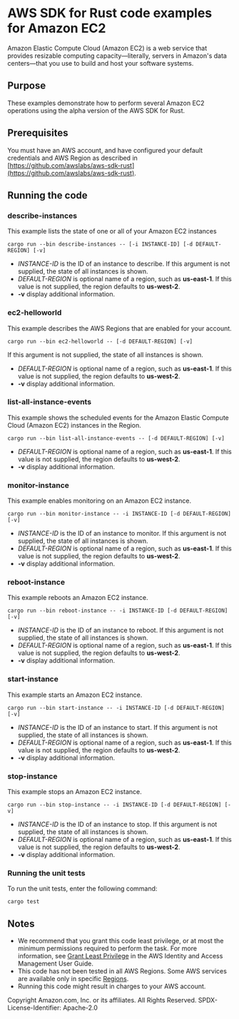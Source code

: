 # AWS SDK for Rust code examples for Amazon EC2

Amazon Elastic Compute Cloud (Amazon EC2) is a web service that provides resizable computing capacity—literally, servers in Amazon's data centers—that you use to build and host your software systems.

## Purpose

These examples demonstrate how to perform several Amazon EC2 operations using the alpha version of the AWS SDK for Rust.

## Prerequisites

You must have an AWS account, and have configured your default credentials and AWS Region as described in [https://github.com/awslabs/aws-sdk-rust](https://github.com/awslabs/aws-sdk-rust).

## Running the code

### describe-instances

This example lists the state of one or all of your Amazon EC2 instances

`cargo run --bin describe-instances -- [-i INSTANCE-ID] [-d DEFAULT-REGION] [-v]`

- _INSTANCE-ID_ is the ID of an instance to describe.
  If this argument is not supplied, the state of all instances is shown.
- _DEFAULT-REGION_ is optional name of a region, such as __us-east-1__.
  If this value is not supplied, the region defaults to __us-west-2__.
- __-v__ display additional information.  

### ec2-helloworld

This example describes the AWS Regions that are enabled for your account.

`cargo run --bin ec2-helloworld -- [-d DEFAULT-REGION] [-v]`

  If this argument is not supplied, the state of all instances is shown.
- _DEFAULT-REGION_ is optional name of a region, such as __us-east-1__.
  If this value is not supplied, the region defaults to __us-west-2__.
- __-v__ display additional information.  

### list-all-instance-events

This example shows the scheduled events for the Amazon Elastic Compute Cloud (Amazon EC2) instances in the Region.

`cargo run --bin list-all-instance-events -- [-d DEFAULT-REGION] [-v]`

- _DEFAULT-REGION_ is optional name of a region, such as __us-east-1__.
  If this value is not supplied, the region defaults to __us-west-2__.
- __-v__ display additional information.  

### monitor-instance

This example enables monitoring on an Amazon EC2 instance.

`cargo run --bin monitor-instance -- -i INSTANCE-ID [-d DEFAULT-REGION] [-v]`

- _INSTANCE-ID_ is the ID of an instance to monitor.
  If this argument is not supplied, the state of all instances is shown.
- _DEFAULT-REGION_ is optional name of a region, such as __us-east-1__.
  If this value is not supplied, the region defaults to __us-west-2__.
- __-v__ display additional information.  

### reboot-instance

This example reboots an Amazon EC2 instance.

`cargo run --bin reboot-instance -- -i INSTANCE-ID [-d DEFAULT-REGION] [-v]`

- _INSTANCE-ID_ is the ID of an instance to reboot.
  If this argument is not supplied, the state of all instances is shown.
- _DEFAULT-REGION_ is optional name of a region, such as __us-east-1__.
  If this value is not supplied, the region defaults to __us-west-2__.
- __-v__ display additional information.  

### start-instance

This example starts an Amazon EC2 instance.

`cargo run --bin start-instance -- -i INSTANCE-ID [-d DEFAULT-REGION] [-v]`

- _INSTANCE-ID_ is the ID of an instance to start.
  If this argument is not supplied, the state of all instances is shown.
- _DEFAULT-REGION_ is optional name of a region, such as __us-east-1__.
  If this value is not supplied, the region defaults to __us-west-2__.
- __-v__ display additional information.  

### stop-instance

This example stops an Amazon EC2 instance.

`cargo run --bin stop-instance -- -i INSTANCE-ID [-d DEFAULT-REGION] [-v]`

- _INSTANCE-ID_ is the ID of an instance to stop.
  If this argument is not supplied, the state of all instances is shown.
- _DEFAULT-REGION_ is optional name of a region, such as __us-east-1__.
  If this value is not supplied, the region defaults to __us-west-2__.
- __-v__ display additional information.

### Running the unit tests

To run the unit tests, enter the following command:

`cargo test`

## Notes

- We recommend that you grant this code least privilege,
  or at most the minimum permissions required to perform the task.
  For more information, see
  [Grant Least Privilege](https://docs.aws.amazon.com/IAM/latest/UserGuide/best-practices.html#grant-least-privilege)
  in the AWS Identity and Access Management User Guide.
- This code has not been tested in all AWS Regions.
  Some AWS services are available only in specific
  [Regions](https://aws.amazon.com/about-aws/global-infrastructure/regional-product-services).
- Running this code might result in charges to your AWS account.

Copyright Amazon.com, Inc. or its affiliates. All Rights Reserved. SPDX-License-Identifier: Apache-2.0
